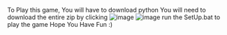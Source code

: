 To Play this game, You will have to download python
You will need to download the entire zip by clicking ![image](https://user-images.githubusercontent.com/97672521/167777032-1e25d4b9-e8c8-4a2e-9101-647778e7ef21.png)
![image](https://user-images.githubusercontent.com/97672521/167777070-bab0ee1e-1b2d-4005-8b2a-3a29ad940e51.png)
run the SetUp.bat to play the game
Hope You Have Fun :)
